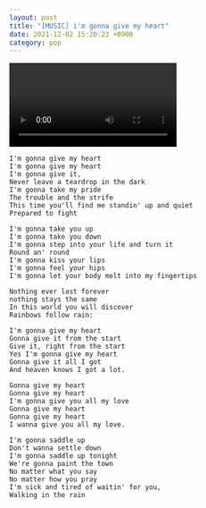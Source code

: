```yaml
---
layout: post
title: "[MUSIC] i'm gonna give my heart"
date: 2021-12-02 15:20:23 +0900
category: pop
---
```


<div class="video-container">
    <video id="player" class="video-js vjs-default-skin vjs-big-play-centered" data-json="/public/json/pop/i'm gonna give my heart.json"></video>
</div>

```
I'm gonna give my heart
I'm gonna give my heart
I'm gonna give it,
Never leave a teardrop in the dark
I'm gonna take my pride
The trouble and the strife
This time you'll find me standin' up and quiet
Prepared to fight

I'm gonna take you up
I'm gonna take you down
I'm gonna step into your life and turn it
Round an' round
I'm gonna kiss your lips
I'm gonna feel your hips
I'm gonna let your body melt into my fingertips

Nothing ever last forever
nothing stays the same
In this world you will discover
Rainbows follow rain:

I'm gonna give my heart
Gonna give it from the start
Give it, right from the start
Yes I'm gonna give my heart
Gonna give it all I got
And heaven knows I got a lot.

Gonna give my heart
Gonna give my heart
I'm gonna give you all my love
Gonna give my heart
Gonna give my heart
I wanna give you all my love.

I'm gonna saddle up
Don't wanna settle down
I'm gonna saddle up tonight
We're gonna paint the town
No matter what you say
No matter how you pray
I'm sick and tired of waitin' for you,
Walking in the rain
```